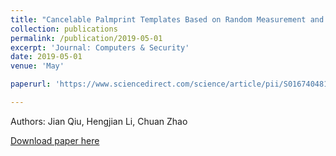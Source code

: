 ```yaml
---
title: "Cancelable Palmprint Templates Based on Random Measurement and Noise Data for Security and Privacy-Preserving Authentication"
collection: publications
permalink: /publication/2019-05-01
excerpt: 'Journal: Computers & Security'
date: 2019-05-01
venue: 'May'

paperurl: 'https://www.sciencedirect.com/science/article/pii/S0167404818306618'

---
```

Authors: Jian Qiu, Hengjian Li, Chuan Zhao

[Download paper here](https://www.sciencedirect.com/science/article/pii/S0167404818306618)
